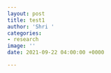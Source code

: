 ```yaml
---
layout: post
title: test1
author: 'Shri '
categories:
- research
image: ''
date: 2021-09-22 04:00:00 +0000

---
```

